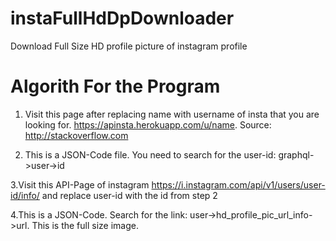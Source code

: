 # instaFullHdDpDownloader
Download Full Size HD profile picture of instagram profile

# Algorith For the Program
1. Visit this page after replacing name with username of insta that you are looking for. https://apinsta.herokuapp.com/u/name. 
   Source: http://stackoverflow.com

2. This is a JSON-Code file. You need to search for the user-id: graphql->user->id

3.Visit this API-Page of instagram https://i.instagram.com/api/v1/users/user-id/info/ and replace user-id
    with the id from step 2

4.This is a JSON-Code. Search for the link: user->hd_profile_pic_url_info->url. This is the full size image.
